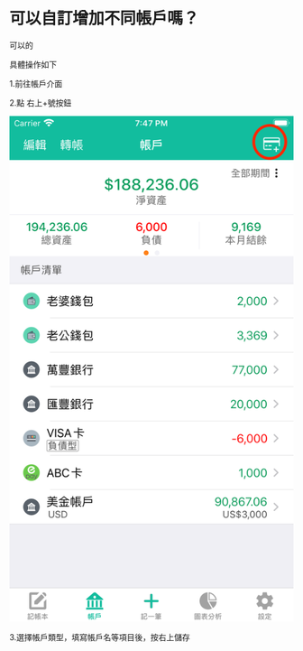 # 可以自訂增加不同帳戶嗎？

可以的

具體操作如下

1.前往帳戶介面

2.點 右上+號按鈕

![list](.gitbook/assets/tw-add-account.png)

3.選擇帳戶類型，填寫帳戶名等項目後，按右上儲存
